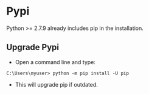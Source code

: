 # Pypi
Python >= 2.7.9 already includes pip in the installation.

## Upgrade Pypi
+ Open a command line and type:
```
C:\Users\myuser> python -m pip install -U pip
```
+ This will upgrade pip if outdated.
